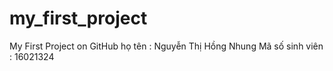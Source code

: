 # my_first_project
My First Project on GitHub
họ tên : Nguyễn Thị Hồng Nhung
Mã số sinh viên : 16021324
